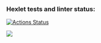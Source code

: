 ### Hexlet tests and linter status:
[![Actions Status](https://github.com/anastasiialukash/frontend-project-lvl1/workflows/hexlet-check/badge.svg)](https://github.com/anastasiialukash/frontend-project-lvl1/actions)

<a href="https://codeclimate.com/github/codeclimate/codeclimate/maintainability">
<img src="https://codeclimate.com/github/anastasiialukash/frontend-project-lvl1" /></a>
